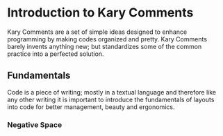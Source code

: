 # Introduction to Kary Comments

Kary Comments are a set of simple ideas designed to enhance programming by making codes organized and pretty. Kary Comments barely invents anything new; but standardizes  some of the common practice into a perfected solution.

## Fundamentals

Code is a piece of writing; mostly in a textual language and therefore like any other writing it is important to introduce the fundamentals of layouts into code for better management, beauty and ergonomics.

### Negative Space



